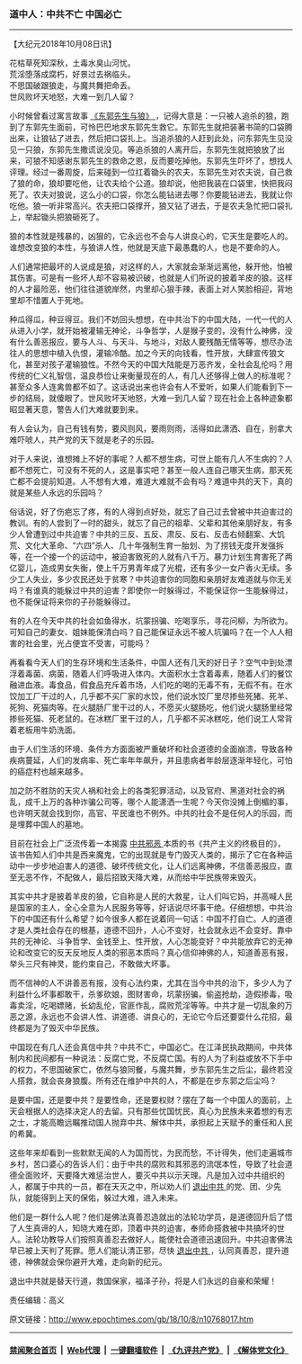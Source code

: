 ### 道中人：中共不亡 中国必亡
------------------------

<p>
 【大纪元2018年10月08日讯】
</p>
<p>
 花枯草死知深秋，土毒水臭山河忧。
 <br/>
 荒淫堕落成腐朽，好景过去祸临头。
 <br/>
 不思国破跟狼走，与魔共舞把命丢。
 <br/>
 世风败坏天地怒，大难一到几人留？
</p>
<p>
 小时候曾看过寓言故事
 <a href="http://www.epochtimes.com/gb/tag/%E3%80%8A%E4%B8%9C%E9%83%AD%E5%85%88%E7%94%9F%E4%B8%8E%E7%8B%BC%E3%80%8B.html">
  《东郭先生与狼》
 </a>
 ，记得大意是：一只被人追杀的狼，跑到了东郭先生面前，可怜巴巴地求东郭先生救它。东郭先生就把装著书简的口袋腾出来，让狼钻了进去，然后把口袋扎上。当追杀狼的人赶到此处，问东郭先生见没见一只狼，东郭先生撒谎说没见。等追杀狼的人离开后，东郭先生就把狼放了出来，可狼不知感谢东郭先生的救命之恩，反而要吃掉他。东郭先生吓坏了，想找人评理。经过一番周旋，后来碰到一位扛着锄头的农夫，东郭先生对农夫说，自己救了狼的命，狼却要吃他，让农夫给个公道。狼却说，他把我装在口袋里，快把我闷死了。农夫对狼说，这么小的口袋，你怎么能钻进去哪？你要能钻进去，我就让你吃他。狼一听非常高兴。农夫把口袋撑开，狼又钻了进去，于是农夫急忙把口袋扎上，举起锄头把狼砸死了。
</p>
<p>
 狼的本性就是残暴的，凶狠的，它永远也不会与人讲良心的，它天生是要吃人的。谁想改变狼的本性，与狼讲人性，他就是天底下最愚蠢的人，也是不要命的人。
</p>
<p>
 人们通常把最坏的人说成是狼，对这样的人，大家就会渐渐远离他，躲开他，怕被其伤害。可是有一些坏人却不容易被识破，也就是人们所说的披着羊皮的狼。这样的人才最险恶，他们往往道貌岸然，内里却心狠手辣，表面上对人笑脸相迎，背地里却不惜置人于死地。
</p>
<p>
 种瓜得瓜，种豆得豆。我们不妨回头想想，在中共治下的中国大陆，一代一代的人从进入小学，就开始被灌输无神论，斗争哲学，人是猴子变的，没有什么神佛，没有什么善恶报应，要与人斗、与天斗、与地斗，对敌人要残酷无情等等，想尽办法往人的思想中植入仇恨，灌输冷酷。加之今天的向钱看，性开放，大肆宣传狼文化，甚至对孩子灌输狼性。不然今天的中国大陆能是万恶齐发，全社会乱伦吗？用传统的仁义礼智信，温良恭俭让来衡量现在的人，有几人还够得上做人的标准呢？甚至众多人连禽兽都不如了。这话说出来也许会有人不爱听，如果人们能看到下一步的结局，就傻眼了。世风败坏天地怒，大难一到几人留？现在社会上各种迹象都昭显著天意，警告人们大难就要到来。
</p>
<p>
 有人会认为，自己有钱有势，要风则风，要雨则雨，活得如此潇洒、自在，别拿大难吓唬人，共产党的天下就是老子的乐园。
</p>
<p>
 对于人来说，谁想摊上不好的事呢？人都不想生病，可世上能有几人不生病的？人都不想死亡，可没有不死的人，这是事实吧？甚至一般人连自己哪天生病，那天死亡都不会提前知道。人不想有大难，难道大难就不会有吗？难道中共的天下，真的就是某些人永远的乐园吗？
</p>
<p>
 俗话说，好了伤疤忘了疼，有的人得到点好处，就忘了自己过去曾被中共迫害过的教训。有的人尝到了一时的甜头，就忘了自己的祖辈、父辈和其他亲朋好友，有多少人曾遭到过中共迫害？中共的三反、五反、肃反、反右、反击右倾翻案、大饥荒、文化大革命、“六四”杀人、几十年强制生育一胎划、为了捞钱无度开发强拆等，在一个接一个的运动中，被迫害致死的人就有八千万。暴力计划生育害死了两亿婴儿，造成男女失衡，使上千万男青年成了光棍，还有多少一女户香火无续。多少工人失业，多少农民还处于贫寒？中共迫害你的同胞和亲朋好友难道就与你无关吗？有谁真的能躲过中共的迫害？即使你一时躲得过，不能保证你一生能躲得过，也不能保证将来你的子孙能躲得过。
</p>
<p>
 有的人在今天中共的社会如鱼得水，坑蒙拐骗、吃喝享乐，寻花问柳，为所欲为。可知自己的妻女、姐妹能保清白吗？自己能保证永远不被人坑骗吗？在一个人人相害的社会里，光占便宜不受害，可能吗？
</p>
<p>
 再看看今天人们的生存环境和生活条件，中国人还有几天的好日子？空气中到处漂浮着毒菌、病菌，随着人们呼吸进入体内。大面积水土含着毒素，随着人们的餐饮融进血液。毒食品，假食品充斥着市场，人们吃的喝的无毒不有，无假不有。在水饺加工厂干过的人，几乎都不买厂家的水饺，他们说水饺厂里尽掺些死猪、死羊、死狗、死猫肉等。在火腿肠厂里干过的人，不愿买火腿肠吃，他们说火腿肠里经常掺些死猫、死老鼠的。在冰糕厂里干过的人，几乎都不买冰糕吃，他们说工人常背着老板用牛奶洗面。
</p>
<p>
 由于人们生活的环境、条件方方面面被严重破坏和社会道德的全面崩溃，导致各种疾病蔓延，人们的发病率、死亡率年年飙升，并且患病者年龄层逐渐年轻化，可怕的癌症村也越来越多。
</p>
<p>
 加之防不胜防的天灾人祸和社会上的各类犯罪活动，以及官府、黑道对社会的祸乱，成千上万的各种诈骗公司等，哪个人能潇洒一生呢？今天你没摊上倒楣的事，也许明天就会找到你，高官、平民谁也不例外。中共的社会不是任何人的乐园，而是埋葬中国人的墓地。
</p>
<p>
 目前在社会上广泛流传着一本揭露
 <a href="http://www.epochtimes.com/gb/tag/%E4%B8%AD%E5%85%B1%E9%82%AA%E6%81%B6.html">
  中共邪恶
 </a>
 本质的书《共产主义的终极目的》，该书告知人们中共是西来魔鬼，它的出现就是专门毁灭人类的，揭示了它在各种运动中一步步地迫害人的道德、破坏传统文化，让人们远离神佛，不信善恶报应，直至无恶不作，不配做人，最后招致天降大难，从而给中华民族带来毁灭。
</p>
<p>
 其实中共才是披着羊皮的狼，它自称是人民的大救星，让人们叫它妈，并高喊人民是国家的主人，全心全意为人民服务等等，好话说尽坏事干绝。仔细想想，中共治下的中国还有什么希望？如今很多人都在说着同一句话：中国不打自亡。人的道德才是人类社会存在的根基，道德不回升，人心不变好，社会就永远不会变好。靠中共的无神论、斗争哲学、金钱至上、性开放，人心怎能变好？中共能放弃它的无神论和改变它的反天反地反人类的邪恶本质吗？真心信仰神佛的人，知道善恶有报，举头三尺有神灵，能约束自己，不敢做大坏事。
</p>
<p>
 而不信神的人不讲善恶有报，没有心法约束，尤其在当今中共的治下，多少人为了利益什么坏事都敢干，杀爹砍娘，图财害命，坑蒙拐骗，偷盗抢劫，造假掺毒，吸毒卖淫，吃喝嫖赌，长幼乱伦，官匪作乱，腐败荒淫等等。中共才是一切乱象的万恶之源，永远也不会讲人性、讲道德、讲良心的，无论它今后还要耍什么花招，最终都是为了毁灭中华民族。
</p>
<p>
 中国现在有几人还会真信中共？中共不亡，中国必亡。在江泽民执政期间，中共体制内和民间都有一种说法：反腐亡党，不反腐亡国。有的人为了利益或放不下手中的权力，不思国破家亡，依然与狼同餐，与魔共舞，步东郭先生之后尘，最终若没人搭救，就会丧身狼腹。所有还在维护中共的人，不都是在步东郭之后尘吗？
</p>
<p>
 是要中国，还是要中共？是要性命，还是要权财？摆在了每一个中国人的面前，上天会根据人的选择决定人的去留。只有那些忧国忧民，真心为民族未来着想的有志之士，才能高瞻远瞩推动国人抛弃中共、解体中共，承担起上天赋予的重任和人民的希冀。
</p>
<p>
 这些年来却看到一些默默无闻的人为国而忧，为民而愁，不计得失，他们走遍城市乡村，苦口婆心的告诉人们：由于中共的腐败和其邪恶的流氓本性，导致了社会道德全面败坏，天要降大难惩治世人，要灭中共以示天理。凡是加入过中共组织的人，都属于中共的一员，都在天灭之中，所以劝人们
 <a href="http://www.epochtimes.com/gb/tag/%E9%80%80%E5%87%BA%E4%B8%AD%E5%85%B1.html">
  退出中共
 </a>
 的党、团、少先队，就能得到上天的保佑，躲过大难，进入未来。
</p>
<p>
 他们是一群什么人呢？他们是佛法真善忍造就出的法轮功学员，是道德回升后了悟了人生真谛的人，知晓大难在即，顶着中共的迫害，奉师命搭救被中共搞坏的世人。法轮功教导人们按照真善忍去做好人，能使社会道德迅速回升。中共迫害佛法早已被上天判了死罪。愿人们能认清正邪，尽快
 <a href="http://www.epochtimes.com/gb/tag/%E9%80%80%E5%87%BA%E4%B8%AD%E5%85%B1.html">
  退出中共
 </a>
 ，认同真善忍，提升道德，神佛就会保你避开大难，走向新的纪元。
</p>
<p>
 退出中共就是替天行道，救国保家，福泽子孙，将是人们永远的自豪和荣耀！
</p>
<p>
 责任编辑：高义
</p>

原文链接：http://www.epochtimes.com/gb/18/10/8/n10768017.htm


------------------------
#### [禁闻聚合首页](https://github.com/gfw-breaker/banned-news/blob/master/README.md) &nbsp;|&nbsp; [Web代理](https://github.com/gfw-breaker/open-proxy/blob/master/README.md) &nbsp;|&nbsp; [一键翻墙软件](https://github.com/gfw-breaker/nogfw/blob/master/README.md) &nbsp;|&nbsp; [《九评共产党》](https://github.com/gfw-breaker/9ping.md/blob/master/README.md#九评之一评共产党是什么) &nbsp;|&nbsp; [《解体党文化》](https://github.com/gfw-breaker/jtdwh.md/blob/master/README.md#绪论)